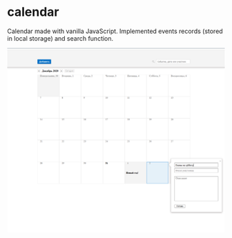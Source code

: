 # calendar
 
Calendar made with vanilla JavaScript. Implemented events records (stored in local storage) and search function. 

![alt text](https://raw.githubusercontent.com/abyrwalg/calendar/master/screenshot.png)
